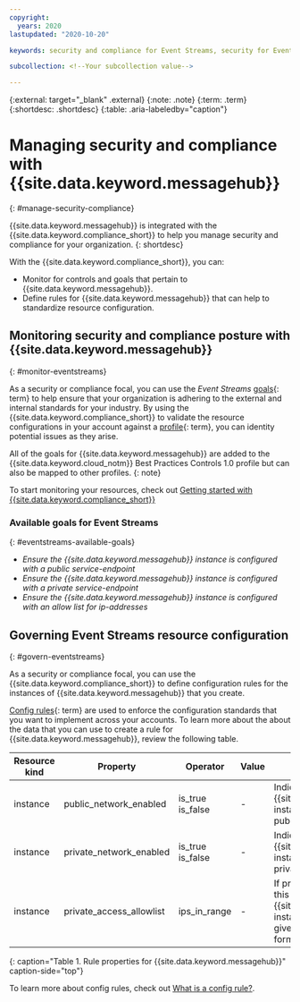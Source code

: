 ```yaml
---
copyright:
  years: 2020
lastupdated: "2020-10-20"

keywords: security and compliance for Event Streams, security for Event streams, compliance for Event Streams,

subcollection: <!--Your subcollection value-->

---
```


{:external: target="_blank" .external}
{:note: .note}
{:term: .term}
{:shortdesc: .shortdesc}
{:table: .aria-labeledby="caption"}


# Managing security and compliance with {{site.data.keyword.messagehub}}
{: #manage-security-compliance}

<!-- Name this file `manage-scc.md` and place it in the "Enhancing security" topic group. -->

{{site.data.keyword.messagehub}} is integrated with the {{site.data.keyword.compliance_short}} to help you manage security and compliance for your organization.
{: shortdesc}

<!--Add the following sections as your service onboards to the Security and Compliance Center. You might have only monitoring or you might also have configuration enforcement. Also, if you only have one of the options, be sure to remove the bulleted list and write the following section as a sentence.-->

With the {{site.data.keyword.compliance_short}}, you can:

* Monitor for controls and goals that pertain to {{site.data.keyword.messagehub}}.
* Define rules for {{site.data.keyword.messagehub}} that can help to standardize resource configuration.

## Monitoring security and compliance posture with {{site.data.keyword.messagehub}}
{: #monitor-eventstreams}

As a security or compliance focal, you can use the *Event Streams* [goals](#x2117978){: term} to help ensure that your organization is adhering to the external and internal standards for your industry. By using the {{site.data.keyword.compliance_short}} to validate the resource configurations in your account against a [profile](#x2034950){: term}, you can identity potential issues as they arise.

All of the goals for {{site.data.keyword.messagehub}} are added to the {{site.data.keyword.cloud_notm}} Best Practices Controls 1.0 profile but can also be mapped to other profiles.
{: note}

To start monitoring your resources, check out [Getting started with {{site.data.keyword.compliance_short}}](/docs/security-compliance?topic-security-compliance-getting-started)

### Available goals for Event Streams
{: #eventstreams-available-goals}

* *Ensure the {{site.data.keyword.messagehub}} instance is configured with a public service-endpoint*
* *Ensure the {{site.data.keyword.messagehub}} instance is configured with a private service-endpoint*
* *Ensure the {{site.data.keyword.messagehub}} instance is configured with an allow list for ip-addresses*

## Governing Event Streams resource configuration
{: #govern-eventstreams}

As a security or compliance focal, you can use the {{site.data.keyword.compliance_short}} to define configuration rules for the instances of {{site.data.keyword.messagehub}} that you create.

[Config rules](#x3084914){: term} are used to enforce the configuration standards that you want to implement across your accounts. To learn more about the about the data that you can use to create a rule for {{site.data.keyword.messagehub}}, review the following table.

| Resource kind | Property | Operator | Value | Description |
|---------------|----------|---------------|-------|-------------|
| instance | public_network_enabled | is_true <br>is_false | - | Indicates whether access to a {{site.data.keyword.messagehub}} instance is allowed through a public network. |
| instance | private_network_enabled | is_true <br>is_false | - | Indicates whether access to a {{site.data.keyword.messagehub}} instance is allowed through a private network. |
| instance | private_access_allowlist | ips_in_range | - | If private networking is enabled this indicates whether access to a {{site.data.keyword.messagehub}} instance should be restricted to a given range of private IP CIDR formatted subnets. |
{: caption="Table 1. Rule properties for {{site.data.keyword.messagehub}}" caption-side="top"}

To learn more about config rules, check out [What is a config rule?](/docs/security-compliance?topic=security-compliance-what-is-rule).
